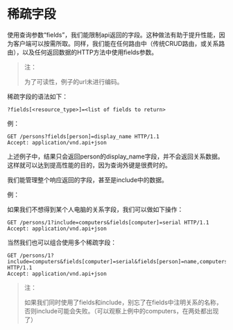 # 稀疏字段

使用查询参数“fields”，我们能限制api返回的字段。这种做法有助于提升性能，因为客户端可以按需所取。同样，我们能在任何路由中（传统CRUD路由，或关系路由），以及任何返回数据的HTTP方法中使用fields参数。

> 注：
>
> 为了可读性，例子的url未进行编码。

稀疏字段的语法如下：

```
?fields[<resource_type>]=<list of fields to return>
```

例：

```http
GET /persons?fields[person]=display_name HTTP/1.1
Accept: application/vnd.api+json
```

上述例子中，结果只会返回person的display_name字段，并不会返回关系数据。这样就可以达到提高性能的目的，因为查询外键是很费时的。

我们能管理整个响应返回的字段，甚至是include中的数据。

例：

如果我们不想得到某个人电脑的关系字段，我们可以做如下操作：

```http
GET /persons/1?include=computers&fields[computer]=serial HTTP/1.1
Accept: application/vnd.api+json
```

当然我们也可以组合使用多个稀疏字段：

```http
GET /persons/1?include=computers&fields[computer]=serial&fields[person]=name,computers HTTP/1.1
Accept: application/vnd.api+json
```

> 注：
>
> 如果我们同时使用了fields和include，别忘了在fields中注明关系的名称，否则include可能会失败。（可以观察上例中的computers，在两处都出现了）
